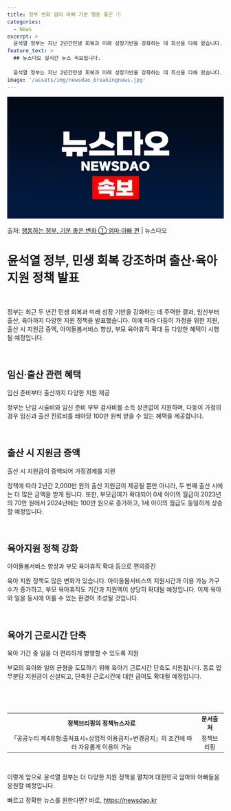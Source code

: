 ```yaml
---
title: 정부 변화 엄마 아빠 기분 행동 좋은 ①
categories:
  - News
excerpt: >
  윤석열 정부는 지난 2년간민생 회복과 미래 성장기반을 강화하는 데 최선을 다해 왔습니다. 앞으로도 국민만 바…
feature_text: >
  ## 뉴스다오 실시간 뉴스 속보입니다.

  윤석열 정부는 지난 2년간민생 회복과 미래 성장기반을 강화하는 데 최선을 다해 왔습니다. 앞으로도 국민만 바…
image: '/assets/img/newsdao_breakingnews.jpg'
---
```


![뉴스다오 속보](/assets/img/newsdao_breakingnews.jpg)

<p>출처: <a href="https://newsdao.kr/3760" rel="dofollow">행동하는 정부, 기분 좋은 변화 ① 엄마·아빠 편</a> | 뉴스다오</p>

<h1>윤석열 정부, 민생 회복 강조하며 출산·육아 지원 정책 발표</h1>
<p data-ke-size="size16">&nbsp;</p>
정부는 최근 두 년간 민생 회복과 미래 성장 기반을 강화하는 데 주력한 결과, 임신부터 출산, 육아까지 다양한 지원 정책을 발표했습니다. 이에 따라 다둥이 가정을 위한 지원, 출산 시 지원금 증액, 아이돌봄서비스 향상, 부모 육아휴직 확대 등 다양한 혜택이 시행될 예정입니다.
<p data-ke-size="size16">&nbsp;</p>
<h2 data-ke-size="size26">임신·출산 관련 혜택</h2>
<p data-ke-size="size16">임신 준비부터 출산까지 다양한 지원 제공</p>
정부는 난임 시술비와 임신 준비 부부 검사비를 소득 상관없이 지원하며, 다둥이 가정의 경우 임신과 출산 진료비를 태아당 100만 원씩 받을 수 있는 혜택을 제공합니다.
<p data-ke-size="size16">&nbsp;</p>
<h2 data-ke-size="size26">출산 시 지원금 증액</h2>
<p data-ke-size="size16">출산 시 지원금이 증액되어 가정경제를 지원</p>
정책에 따라 2년간 2,000만 원의 출산 지원금이 제공될 뿐만 아니라, 두 번째 출산 시에는 더 많은 금액을 받게 됩니다. 또한, 부모급여가 확대되어 0세 아이의 월급이 2023년의 70만 원에서 2024년에는 100만 원으로 증가하고, 1세 아이의 월급도 동일하게 상승할 예정입니다.
<p data-ke-size="size16">&nbsp;</p>
<h2 data-ke-size="size26">육아지원 정책 강화</h2>
<p data-ke-size="size16">아이돌봄서비스 향상과 부모 육아휴직 확대 등으로 편의증진</p>
육아 지원 정책도 많은 변화가 있습니다. 아이돌봄서비스의 지원시간과 이용 가능 가구 수가 증가하고, 부모 육아휴직도 기간과 지원액이 상당히 확대될 예정입니다. 이제 육아와 일을 동시에 이룰 수 있는 환경이 조성될 것입니다.
<p data-ke-size="size16">&nbsp;</p>
<h2 data-ke-size="size26">육아기 근로시간 단축</h2>
<p data-ke-size="size16">육아 기간 중 일을 더 편리하게 병행할 수 있도록 지원</p>
부모의 육아와 일의 균형을 도모하기 위해 육아기 근로시간 단축도 지원됩니다. 동료 업무분담 지원금이 신설되고, 단축된 근로시간에 대한 급여도 확대될 예정입니다.
<p data-ke-size="size16">&nbsp;</p>
<p data-ke-size="size16">&nbsp;</p>
<table>
	<tbody>
		<tr>
			<td style="text-align: center; height: 17px;"><b>정책브리핑의 정책뉴스자료</b></td>
			<td style="text-align: center; height: 17px;"><b>문서출처</b></td>
		</tr>
		<tr>
			<td style="text-align: center; height: 17px;">「공공누리 제4유형:출처표시+상업적 이용금지+변경금지」의 조건에 따라 자유롭게 이용이 가능</td>
			<td style="text-align: center; height: 17px;">정책브리핑</td>
		</tr>
	</tbody>
</table>
<p data-ke-size="size16">&nbsp;</p>
이렇게 앞으로 윤석열 정부는 더 다양한 지원 정책을 펼치며 대한민국 엄마와 아빠들을 응원할 예정입니다. 

빠르고 정확한 뉴스를 원한다면? 바로, <a href="https://newsdao.kr" rel="dofollow">https://newsdao.kr</a>


